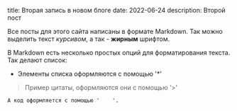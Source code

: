title: Вторая запись в новом блоге
date: 2022-06-24
description: Второй пост


Все посты для этого сайта написаны в формате Markdown. Так можно выделить текст *курсивом*, а так - **жирным** шрифтом.

В Markdown есть несколько простых опций для форматирования текста. Так делают список:

* Элементы списка оформляются с помощью '*'


> Пример цитаты, оформляются они с помощью '>'

    А код оформляется с помощью '    '.